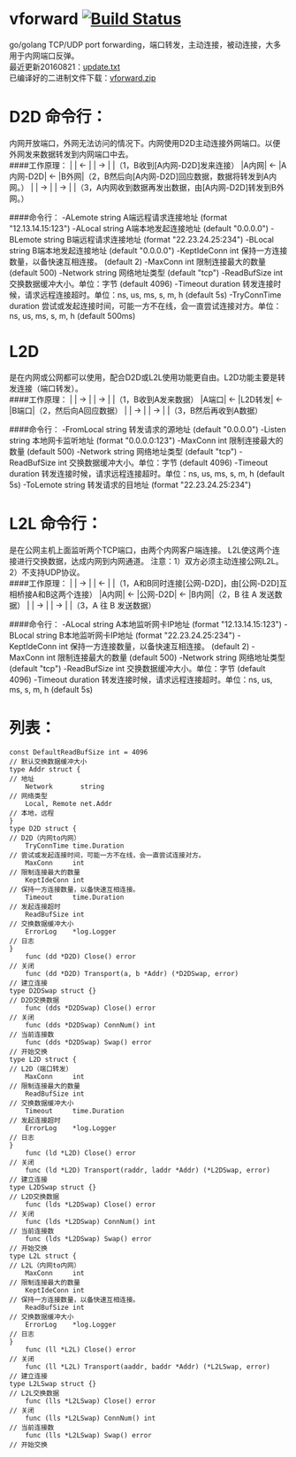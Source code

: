 # vforward [![Build Status](https://travis-ci.org/456vv/vforward.svg?branch=master)](https://travis-ci.org/456vv/vforward)
go/golang TCP/UDP port forwarding，端口转发，主动连接，被动连接，大多用于内网端口反弹。
<br/>
最近更新20160821：<a href="/v1/update.txt">update.txt</a>
<br/>
已编译好的二进制文件下载：<a href="/raw/master/v1/test/bin/vforward.zip">vforward.zip</a>
<br/>

D2D 命令行：
====================
内网开放端口，外网无法访问的情况下。内网使用D2D主动连接外网端口。以便外网发来数据转发到内网端口中去。<br/>
####工作原理：
    |     |  ←  |         |  →  |     |（1，B收到[A内网-D2D]发来连接）
    |A内网|  ←  |A内网-D2D|  ←  |B外网|（2，B然后向[A内网-D2D]回应数据，数据将转发到A内网。）
    |     |  →  |         |  →  |     |（3，A内网收到数据再发出数据，由[A内网-D2D]转发到B外网。）

####命令行：
    -ALemote string
          A端远程请求连接地址 (format "12.13.14.15:123")
    -ALocal string
          A端本地发起连接地址 (default "0.0.0.0")
    -BLemote string
          B端远程请求连接地址 (format "22.23.24.25:234")
    -BLocal string
          B端本地发起连接地址 (default "0.0.0.0")
    -KeptIdeConn int
          保持一方连接数量，以备快速互相连接。 (default 2)
    -MaxConn int
          限制连接最大的数量 (default 500)
    -Network string
          网络地址类型 (default "tcp")
    -ReadBufSize int
          交换数据缓冲大小。单位：字节 (default 4096)
    -Timeout duration
          转发连接时候，请求远程连接超时。单位：ns, us, ms, s, m, h (default 5s)
    -TryConnTime duration
          尝试或发起连接时间，可能一方不在线，会一直尝试连接对方。单位：ns, us, ms, s, m, h (default 500ms)

L2D
====================
是在内网或公网都可以使用，配合D2D或L2L使用功能更自由。L2D功能主要是转发连接（端口转发）。<br/>
####工作原理：
    |     |  →  |       |  →  |     |（1，B收到A发来数据）
    |A端口|  ←  |L2D转发|  ←  |B端口|（2，然后向A回应数据）
    |     |  →  |       |  →  |     |（3，B然后再收到A数据）

####命令行：
    -FromLocal string
          转发请求的源地址 (default "0.0.0.0")
    -Listen string
          本地网卡监听地址 (format "0.0.0.0:123")
    -MaxConn int
          限制连接最大的数量 (default 500)
    -Network string
          网络地址类型 (default "tcp")
    -ReadBufSize int
          交换数据缓冲大小。单位：字节 (default 4096)
    -Timeout duration
          转发连接时候，请求远程连接超时。单位：ns, us, ms, s, m, h (default 5s)
    -ToLemote string
          转发请求的目地址 (format "22.23.24.25:234")

L2L 命令行：
====================
是在公网主机上面监听两个TCP端口，由两个内网客户端连接。 L2L使这两个连接进行交换数据，达成内网到内网通道。 注意：1）双方必须主动连接公网L2L。2）不支持UDP协议。<br/>
####工作原理：
    |     |  →  |        |  ←  |     |（1，A和B同时连接[公网-D2D]，由[公网-D2D]互相桥接A和B这两个连接）
    |A内网|  ←  |公网-D2D|  ←  |B内网|（2，B 往 A 发送数据）
    |     |  →  |        |  →  |     |（3，A 往 B 发送数据）

####命令行：
    -ALocal string
          A本地监听网卡IP地址 (format "12.13.14.15:123")
    -BLocal string
          B本地监听网卡IP地址 (format "22.23.24.25:234")
    -KeptIdeConn int
          保持一方连接数量，以备快速互相连接。 (default 2)
    -MaxConn int
          限制连接最大的数量 (default 500)
    -Network string
          网络地址类型 (default "tcp")
    -ReadBufSize int
          交换数据缓冲大小。单位：字节 (default 4096)
    -Timeout duration
          转发连接时候，请求远程连接超时。单位：ns, us, ms, s, m, h (default 5s)

列表：
====================
    const DefaultReadBufSize int = 4096                                             // 默认交换数据缓冲大小
    type Addr struct {                                                      // 地址
        Network       string                                                        // 网络类型
        Local, Remote net.Addr                                                      // 本地，远程
    }
    type D2D struct {                                                       // D2D（内网to内网）
        TryConnTime time.Duration                                                   // 尝试或发起连接时间，可能一方不在线，会一直尝试连接对方。
        MaxConn     int                                                             // 限制连接最大的数量
        KeptIdeConn int                                                             // 保持一方连接数量，以备快速互相连接。
        Timeout     time.Duration                                                   // 发起连接超时
        ReadBufSize int                                                             // 交换数据缓冲大小
        ErrorLog    *log.Logger                                                     // 日志
    }
        func (dd *D2D) Close() error                                                // 关闭
        func (dd *D2D) Transport(a, b *Addr) (*D2DSwap, error)                      // 建立连接
    type D2DSwap struct {}                                                   // D2D交换数据
        func (dds *D2DSwap) Close() error                                           // 关闭
        func (dds *D2DSwap) ConnNum() int                                           // 当前连接数
        func (dds *D2DSwap) Swap() error                                            // 开始交换
    type L2D struct {                                                        // L2D（端口转发）
        MaxConn     int                                                             // 限制连接最大的数量
        ReadBufSize int                                                             // 交换数据缓冲大小
        Timeout     time.Duration                                                   // 发起连接超时
        ErrorLog    *log.Logger                                                     // 日志
    }
        func (ld *L2D) Close() error                                                // 关闭
        func (ld *L2D) Transport(raddr, laddr *Addr) (*L2DSwap, error)              // 建立连接
    type L2DSwap struct {}                                                    // L2D交换数据
        func (lds *L2DSwap) Close() error                                           // 关闭
        func (lds *L2DSwap) ConnNum() int                                           // 当前连接数
        func (lds *L2DSwap) Swap() error                                            // 开始交换
    type L2L struct {                                                         // L2L（内网to内网）
        MaxConn     int                                                             // 限制连接最大的数量
        KeptIdeConn int                                                             // 保持一方连接数量，以备快速互相连接。
        ReadBufSize int                                                             // 交换数据缓冲大小
        ErrorLog    *log.Logger                                                     // 日志
    }
        func (ll *L2L) Close() error                                                // 关闭
        func (ll *L2L) Transport(aaddr, baddr *Addr) (*L2LSwap, error)              // 建立连接
    type L2LSwap struct {}                                                    // L2L交换数据
        func (lls *L2LSwap) Close() error                                           // 关闭
        func (lls *L2LSwap) ConnNum() int                                           // 当前连接数
        func (lls *L2LSwap) Swap() error                                            // 开始交换
<br/>
